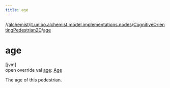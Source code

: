 ```yaml
---
title: age
---
```

//[alchemist](../../../index.html)/[it.unibo.alchemist.model.implementations.nodes](../index.html)/[CognitiveOrientingPedestrian2D](index.html)/[age](age.html)



# age



[jvm]\
open override val [age](age.html): [Age](../../it.unibo.alchemist.model.cognitiveagents.impact.individual/-age/index.html)



The age of this pedestrian.





